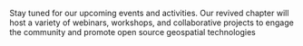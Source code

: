 Stay tuned for our upcoming events and activities. Our revived chapter will host a variety of webinars, workshops, and collaborative projects to engage the community and promote open source geospatial technologies